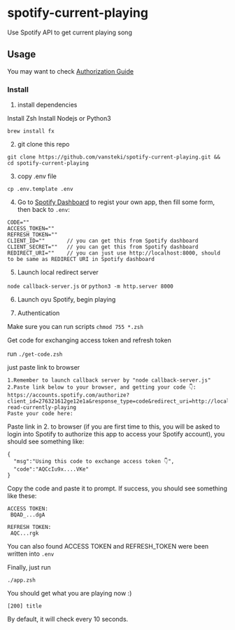 # spotify-current-playing
Use Spotify API to get current playing song

## Usage 

You may want to check [Authorization Guide](https://developer.spotify.com/documentation/general/guides/authorization-guide/)

### Install

1. install dependencies

Install Zsh
Install Nodejs or Python3

`brew install fx`

2. git clone this repo

`git clone https://github.com/vansteki/spotify-current-playing.git && cd spotify-current-playing`

3. copy .env file

`cp .env.template .env`

4. Go to [Spotify Dashboard](https://developer.spotify.com/dashboard/login) to regist your own app, then fill some form, then back to `.env`:

```
CODE=""
ACCESS_TOKEN=""
REFRESH_TOKEN=""
CLIENT_ID=""       // you can get this from Spotify dashboard
CLIENT_SECRET=""   // you can get this from Spotify dashboard
REDIRECT_URI=""    // you can just use http://localhost:8000, should to be same as REDIRECT URI in Spotify dashboard 
```

5. Launch local redirect server

`node callback-server.js` or `python3 -m http.server 8000`

6. Launch oyu Spotify, begin playing

7. Authentication

Make sure you can run scripts
`chmod 755 *.zsh`

Get code for exchanging access token and refresh token

run `./get-code.zsh`

just paste link to browser

```
1.Remember to launch callback server by "node callback-server.js"
2.Paste link below to your browser, and getting your code 👇:
https://accounts.spotify.com/authorize?client_id=276321612ge12e1a&response_type=code&redirect_uri=http://localhost:8000/callback&scope=user-read-currently-playing
Paste your code here:
```

Paste link in 2. to browser (if you are first time to this, you will be asked to login into Spotify to authorize this app to access your Spotify account), you should see something like:
```
{
  "msg":"Using this code to exchange access token 👇",
  "code":"AQCcIu9x....VKe"
}
```


Copy the code and paste it to prompt.
If success, you should see something like these:

```
ACCESS TOKEN:
 BQAD_...dgA

REFRESH TOKEN:
 AQC...rgk
```
You can also found ACCESS TOKEN and REFRESH_TOKEN were been written into `.env`

Finally, just run

`./app.zsh`

You should get what you are playing now :)

```
[200] title
```

By default, it will check every 10 seconds.
